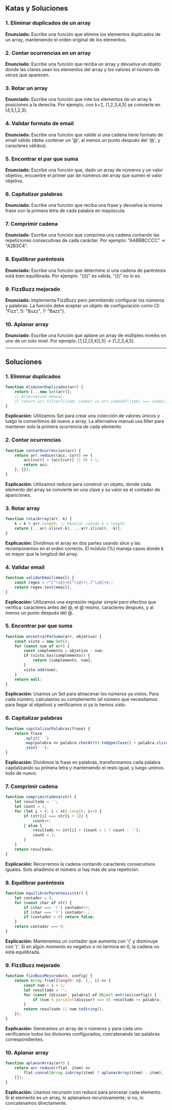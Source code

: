 ## Katas y Soluciones

### 1. Eliminar duplicados de un array
**Enunciado:** Escribe una función que elimine los elementos duplicados de un array, manteniendo el orden original de los elementos.

### 2. Contar ocurrencias en un array
**Enunciado:** Escribe una función que reciba un array y devuelva un objeto donde las claves sean los elementos del array y los valores el número de veces que aparecen.

### 3. Rotar un array
**Enunciado:** Escribe una función que rote los elementos de un array k posiciones a la derecha. Por ejemplo, con k=2, [1,2,3,4,5] se convierte en [4,5,1,2,3].

### 4. Validar formato de email
**Enunciado:** Escribe una función que valide si una cadena tiene formato de email válido (debe contener un '@', al menos un punto después del '@', y caracteres válidos).

### 5. Encontrar el par que suma
**Enunciado:** Escribe una función que, dado un array de números y un valor objetivo, encuentre el primer par de números del array que sumen el valor objetivo.

### 6. Capitalizar palabras
**Enunciado:** Escribe una función que reciba una frase y devuelva la misma frase con la primera letra de cada palabra en mayúscula.

### 7. Comprimir cadena
**Enunciado:** Escribe una función que comprima una cadena contando las repeticiones consecutivas de cada carácter. Por ejemplo: "AABBBCCCC" → "A2B3C4".

### 8. Equilibrar paréntesis
**Enunciado:** Escribe una función que determine si una cadena de paréntesis está bien equilibrada. Por ejemplo: "(())" es válida, "(()" no lo es.

### 9. FizzBuzz mejorado
**Enunciado:** Implementa FizzBuzz pero permitiendo configurar los números y palabras. La función debe aceptar un objeto de configuración como {3: "Fizz", 5: "Buzz", 7: "Bazz"}.

### 10. Aplanar array
**Enunciado:** Escribe una función que aplane un array de múltiples niveles en uno de un solo nivel. Por ejemplo: [1,[2,[3,4]],5] → [1,2,3,4,5].

---

## Soluciones

### 1. Eliminar duplicados
```javascript
function eliminarDuplicados(arr) {
    return [...new Set(arr)];
    // Alternativa manual:
    // return arr.filter((item, index) => arr.indexOf(item) === index);
}
```
**Explicación:** Utilizamos Set para crear una colección de valores únicos y luego la convertimos de nuevo a array. La alternativa manual usa filter para mantener solo la primera ocurrencia de cada elemento.

### 2. Contar ocurrencias
```javascript
function contarOcurrencias(arr) {
    return arr.reduce((acc, curr) => {
        acc[curr] = (acc[curr] || 0) + 1;
        return acc;
    }, {});
}
```
**Explicación:** Utilizamos reduce para construir un objeto, donde cada elemento del array se convierte en una clave y su valor es el contador de apariciones.

### 3. Rotar array
```javascript
function rotarArray(arr, k) {
    k = k % arr.length; // Manejar cuando k > length
    return [...arr.slice(-k), ...arr.slice(0, -k)];
}
```
**Explicación:** Dividimos el array en dos partes usando slice y las recomponemos en el orden correcto. El módulo (%) maneja casos donde k es mayor que la longitud del array.

### 4. Validar email
```javascript
function validarEmail(email) {
    const regex = /^[^\s@]+@[^\s@]+\.[^\s@]+$/;
    return regex.test(email);
}
```
**Explicación:** Utilizamos una expresión regular simple pero efectiva que verifica: caracteres antes del @, el @ mismo, caracteres después, y al menos un punto después del @.

### 5. Encontrar par que suma
```javascript
function encontrarParSuma(arr, objetivo) {
    const visto = new Set();
    for (const num of arr) {
        const complemento = objetivo - num;
        if (visto.has(complemento)) {
            return [complemento, num];
        }
        visto.add(num);
    }
    return null;
}
```
**Explicación:** Usamos un Set para almacenar los números ya vistos. Para cada número, calculamos su complemento (el número que necesitamos para llegar al objetivo) y verificamos si ya lo hemos visto.

### 6. Capitalizar palabras
```javascript
function capitalizarPalabras(frase) {
    return frase
        .split(' ')
        .map(palabra => palabra.charAt(0).toUpperCase() + palabra.slice(1))
        .join(' ');
}
```
**Explicación:** Dividimos la frase en palabras, transformamos cada palabra capitalizando su primera letra y manteniendo el resto igual, y luego unimos todo de nuevo.

### 7. Comprimir cadena
```javascript
function comprimirCadena(str) {
    let resultado = '';
    let count = 1;
    for (let i = 0; i < str.length; i++) {
        if (str[i] === str[i + 1]) {
            count++;
        } else {
            resultado += str[i] + (count > 1 ? count : '');
            count = 1;
        }
    }
    return resultado;
}
```
**Explicación:** Recorremos la cadena contando caracteres consecutivos iguales. Solo añadimos el número si hay más de una repetición.

### 8. Equilibrar paréntesis
```javascript
function equilibrarParentesis(str) {
    let contador = 0;
    for (const char of str) {
        if (char === '(') contador++;
        if (char === ')') contador--;
        if (contador < 0) return false;
    }
    return contador === 0;
}
```
**Explicación:** Mantenemos un contador que aumenta con '(' y disminuye con ')'. Si en algún momento es negativo o no termina en 0, la cadena no está equilibrada.

### 9. FizzBuzz mejorado
```javascript
function fizzBuzzMejorado(n, config) {
    return Array.from({length: n}, (_, i) => {
        const num = i + 1;
        let resultado = '';
        for (const [divisor, palabra] of Object.entries(config)) {
            if (num % parseInt(divisor) === 0) resultado += palabra;
        }
        return resultado || num.toString();
    });
}
```
**Explicación:** Generamos un array de n números y para cada uno verificamos todos los divisores configurados, concatenando las palabras correspondientes.

### 10. Aplanar array
```javascript
function aplanarArray(arr) {
    return arr.reduce((flat, item) =>
        flat.concat(Array.isArray(item) ? aplanarArray(item) : item),
    []);
}
```
**Explicación:** Usamos recursión con reduce para procesar cada elemento. Si el elemento es un array, lo aplanamos recursivamente; si no, lo concatenamos directamente.
